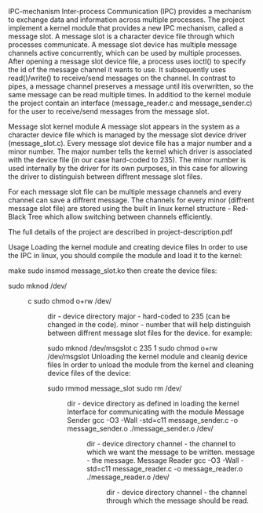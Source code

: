 IPC-mechanism
Inter-process Communication (IPC) provides a mechanism to exchange data and information across multiple processes.
The project implement a kernel module that provides a new IPC mechanism, called a message slot. A message slot is a character device file through which processes communicate.
A message slot device has multiple message channels active concurrently, which can be used by multiple processes. After opening a message slot device file, a process uses ioctl() to specify the id of the message channel it wants to use. It subsequently uses read()/write() to receive/send messages on the channel. In contrast to pipes, a message channel preserves a message until itis overwritten, so the same message can be read multiple times. In additiod to the kernel module the project contain an interface (message_reader.c and message_sender.c) for the user to receive/send messages from the message slot.

Message slot kernel module
A message slot appears in the system as a character device file which is managed by the message slot device driver (message_slot.c). Every message slot device file has a major number and a minor number. The major number tells the kernel which driver is associated with the device file (in our case hard-coded to 235). The minor number is used internally by the driver for its own purposes, in this case for allowing the driver to distinguish between diffrent message slot files.

For each message slot file can be multiple message channels and every channel can save a diffrent message. The channels for every minor (diffrent message slot file) are stored using the built in linux kernel structure - Red-Black Tree which allow switching between channels efficiently.

The full details of the project are described in project-description.pdf

Usage
Loading the kernel module and creating device files
In order to use the IPC in linux, you should compile the module and load it to the kernel:

make
sudo insmod message_slot.ko
then create the device files:

sudo mknod /dev/<dir> c <major> <minor>
sudo chmod o+rw /dev/<dir>
dir - device directory
major - hard-coded to 235 (can be changed in the code).
minor - number that will help distinguish between diffrent message slot files for the device.
for example:

sudo mknod /dev/msgslot c 235 1
sudo chmod o+rw /dev/msgslot
Unloading the kernel module and cleanig device files
In order to unload the module from the kernel and cleaning device files of the device:

sudo rmmod message_slot
sudo rm /dev/<dir>
dir - device directory as defined in loading the kernel
Interface for communicating with the module
Message Sender
gcc -O3 -Wall -std=c11 message_sender.c -o message_sender.o
./message_sender.o /dev/<dir> <channel> <msg>
dir - device directory
channel - the channel to which we want the message to be written.
message - the message.
Message Reader
gcc -O3 -Wall -std=c11 message_reader.c -o message_reader.o
./message_reader.o /dev/<dir> <channel>
dir - device directory
channel - the channel through which the message should be read.
